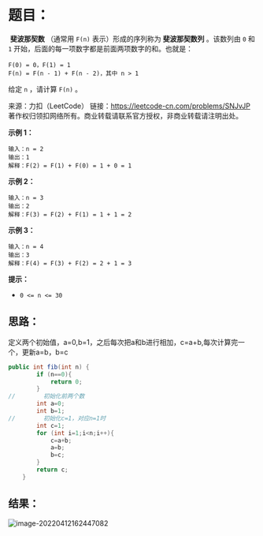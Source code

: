 # 题目：

​	**斐波那契数** （通常用 `F(n)` 表示）形成的序列称为 **斐波那契数列** 。该数列由 `0` 和 `1` 开始，后面的每一项数字都是前面两项数字的和。也就是：

```
F(0) = 0，F(1) = 1
F(n) = F(n - 1) + F(n - 2)，其中 n > 1
```

给定 `n` ，请计算 `F(n)` 。

 

来源：力扣（LeetCode） 链接：https://leetcode-cn.com/problems/SNJvJP 著作权归领扣网络所有。商业转载请联系官方授权，非商业转载请注明出处。

<!--more-->

**示例 1：**

```
输入：n = 2
输出：1
解释：F(2) = F(1) + F(0) = 1 + 0 = 1
```

**示例 2：**

```
输入：n = 3
输出：2
解释：F(3) = F(2) + F(1) = 1 + 1 = 2
```

**示例 3：**

```
输入：n = 4
输出：3
解释：F(4) = F(3) + F(2) = 2 + 1 = 3
```

 

**提示：**

- `0 <= n <= 30`

## 思路：

定义两个初始值，a=0,b=1，之后每次把a和b进行相加，c=a+b,每次计算完一个，更新a=b，b=c

```java
public int fib(int n) {
        if (n==0){
            return 0;
        }
//        初始化前两个数
        int a=0;
        int b=1;
//        初始化c=1，对应n=1时
        int c=1;
        for (int i=1;i<n;i++){
            c=a+b;
            a=b;
            b=c;
        }
        return c;
    }
```

## 结果：

![image-20220412162447082](https://misteryliu.oss-cn-beijing.aliyuncs.com/image/image-20220412162447082.png)